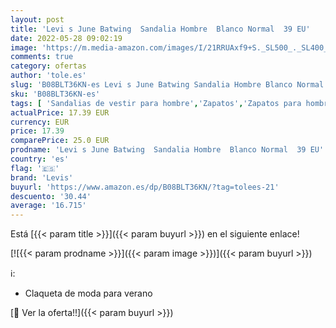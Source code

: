 ```yaml
---
layout: post
title: 'Levi s June Batwing  Sandalia Hombre  Blanco Normal  39 EU'
date: 2022-05-28 09:02:19
image: 'https://m.media-amazon.com/images/I/21RRUAxf9+S._SL500_._SL400_.jpg'
comments: true
category: ofertas
author: 'tole.es'
slug: 'B08BLT36KN-es Levi s June Batwing Sandalia Hombre Blanco Normal 39 EU'
sku: 'B08BLT36KN-es'
tags: [ 'Sandalias de vestir para hombre','Zapatos','Zapatos para hombre','Zapatos y complementos','levis','sandalia','🇪🇸', ]
actualPrice: 17.39 EUR
currency: EUR
price: 17.39
comparePrice: 25.0 EUR
prodname: 'Levi s June Batwing  Sandalia Hombre  Blanco Normal  39 EU'
country: 'es'
flag: '🇪🇸'
brand: 'Levis'
buyurl: 'https://www.amazon.es/dp/B08BLT36KN/?tag=tolees-21'
descuento: '30.44'
average: '16.715'
---
```


Está [{{< param title >}}]({{< param buyurl >}}) en el siguiente enlace!

[![{{< param prodname >}}]({{< param image >}})]({{< param buyurl >}})

ℹ️:

- Claqueta de moda para verano

[🛒 Ver la oferta!!]({{< param buyurl >}})
